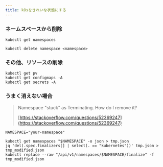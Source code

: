 ```yaml
---
title: k8sをきれいな状態にする
---
```


### ネームスペースから削除

```
kubectl get namespaces

kubectl delete namespace <namespace>
```

### その他、リソースの削除

```
kubectl get pv
kubectl get configmaps -A
kubectl get secrets -A
```

### うまく消えない場合

> Namespace "stuck" as Terminating. How do I remove it?
> 
> [https://stackoverflow.com/questions/52369247](https://stackoverflow.com/questions/52369247)

```
NAMESPACE="your-namespace"

kubectl get namespaces "$NAMESPACE" -o json > tmp.json
jq 'del(.spec.finalizers[] | select(. == "kubernetes"))' tmp.json > tmp_modified.json
kubectl replace --raw "/api/v1/namespaces/$NAMESPACE/finalize" -f tmp_modified.json
```
